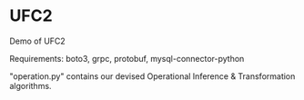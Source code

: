 # UFC2
Demo of UFC2

Requirements: boto3, grpc, protobuf, mysql-connector-python

"operation.py" contains our devised Operational Inference & Transformation algorithms.